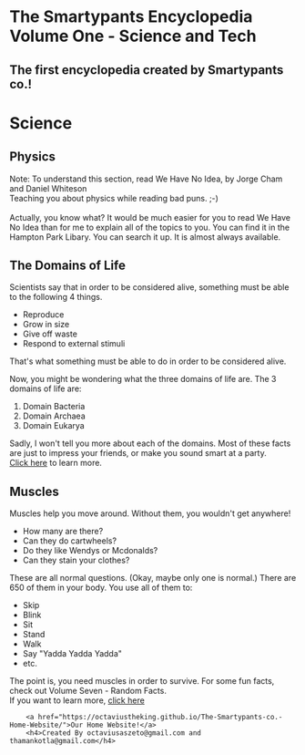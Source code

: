 # The Smartypants Encyclopedia Volume One - Science and Tech
## The first encyclopedia created by Smartypants co.!

<html>
    <head>
        <meta charset="utf-8">
        <title>The Smartypants Encyclopedia Volume One - Science and Tech</title>
    </head>
    <body>
        <h1>Science</h1>
        <h2>Physics</h2>
        <p>Note: To understand this section, read We Have No Idea, by Jorge Cham and Daniel Whiteson<br>
        Teaching you about physics while reading bad puns. ;-)<br>
        <br>
        Actually, you know what? It would be much easier for you to read We Have No Idea than for me to explain all of the topics to you. You can find it in the Hampton Park Libary. You can search it up. It is almost always available.
        <h2>The Domains of Life</h2>
        <p>Scientists say that in order to be considered alive, something must be able to the following 4 things.</p>
        <ul>
            <li>Reproduce</li>
            <li>Grow in size</li>
            <li>Give off waste</li>
            <li>Respond to external stimuli</li>
        </ul>
        <p>That's what something must be able to do in order to be considered alive.</p>
        <p>Now, you might be wondering what the three domains of life are. The 3 domains of life are: </p>
        <ol>
            <li>Domain Bacteria</li>
            <li>Domain Archaea</li>
            <li>Domain Eukarya</li>
        </ol>
        <p>Sadly, I won't tell you more about each of the domains. Most of these facts are just to impress your friends, or make you sound smart at a party. <br>
        <a href="https://en.wikipedia.org/wiki/Domain_(biology)">Click here</a> to learn more.</p>
        <h2>Muscles</h2>
        <p>Muscles help you move around. Without them, you wouldn't get anywhere!                                                                                                         <ul>
            <li>How many are there?</li>
            <li>Can they do cartwheels?</li>
            <li>Do they like Wendys or Mcdonalds?</li>
            <li>Can they stain your clothes?</li>
        </ul>These are all normal questions. (Okay, maybe only one is normal.) There are 650 of them in your body. You use all of them to:</p>
        <ul>
            <li>Skip</li>
            <li>Blink</li>
            <li>Sit</li>
            <li>Stand</li>
            <li>Walk</li>
            <li>Say "Yadda Yadda Yadda"</li>
            <li>etc.</li>
        </ul>
        <p>The point is, you need muscles in order to survive. For some fun facts, check out Volume Seven - Random Facts. <br>If you want to learn more, <a href="https://en.wikipedia.org/wiki/Muscle">click here</a></p>
    
        <a href="https://octaviustheking.github.io/The-Smartypants-co.-Home-Website/">Our Home Website!</a> 
        <h4>Created By octaviusaszeto@gmail.com and thamankotla@gmail.com</h4>
